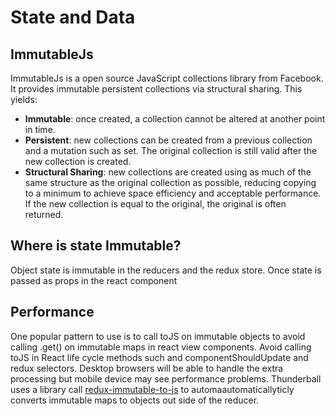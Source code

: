 # State and Data

## ImmutableJs

ImmutableJs is a open source JavaScript collections library from Facebook. It provides immutable persistent collections via structural sharing. This yields:

* **Immutable**: once created, a collection cannot be altered at another point in time.
* **Persistent**: new collections can be created from a previous collection and a mutation such as set. The original collection is still valid after the new collection is created.
* **Structural Sharing**: new collections are created using as much of the same structure as the original collection as possible, reducing copying to a minimum to achieve space efficiency and acceptable performance. If the new collection is equal to the original, the original is often returned.

## Where is state Immutable?

Object state is immutable in the reducers and the redux store.   Once state is passed as props in the react component

## Performance

One popular pattern to use is to call toJS on immutable objects to avoid calling .get\(\) on immutable maps in react view components.  Avoid calling toJS in React life cycle methods such and componentShouldUpdate and redux selectors.  Desktop browsers will be able to handle the extra processing but mobile device may see performance problems.  Thunderball uses a library call [redux-immutable-to-js](https://github.com/nakamura-to/redux-immutable-to-js) to automaautomaticallyticly converts immutable maps to objects out side of the reducer.


